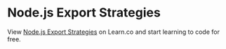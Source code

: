 # Node.js Export Strategies
<p class='util--hide'>View <a href='https://learn.co/lessons/47781-node-js-export-strategies'>Node.js Export Strategies</a> on Learn.co and start learning to code for free.</p>

